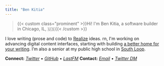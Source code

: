 ```yaml
---
title: "Ben Kitia"
---
```


> {{< custom class="prominent" >}}Hi! I'm Ben Kitia, a software builder in Chicago, IL, 🇺🇸{{< /custom >}}

I love writing (prose and code) to [Realize](/Realize.pdf) ideas. rn, I'm working on advancing digital content interfaces, starting with building [a better home for your writing](https://pubnent.com). I’m also a senior at my public high school in [South Loop](https://www.flickr.com/search/?sort=interestingness-desc&safe_search=1&text=southloop&view_all=1).

**Connect:** *[Twitter](https://twitter.com/benkitia)* • *[GitHub](https://github.com/benkitia)* • *[LastFM](https://www.last.fm/user/benkitia)*
**Contact:** *[Email](https://www.kitia.net/email)* • *[Twitter DM](https://twitter.com/messages/compose?recipient_id=1188270454303277056)*
